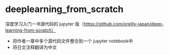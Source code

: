 # deeplearning_from_scratch
深度学习入门一书源代码的 jupyter 版（https://github.com/oreilly-japan/deep-learning-from-scratch）

- 将作者一章中多个源代码文件整合到一个 jupyter notebook中
- 将日文注释翻译为中文
